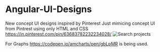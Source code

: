 # Angular-UI-Designs
New concept UI designs inspired by Pinterest
Just mimicing concept UI from Pintrest using only HTML and CSS
https://in.pinterest.com/pin/63683782232234028/
![Search projects](https://user-images.githubusercontent.com/14331629/115967727-cb7f8c80-a551-11eb-8dae-69b5ab2f6f21.png)


For Graphs https://codepen.io/amcharts/pen/gbLpMR is being used.
